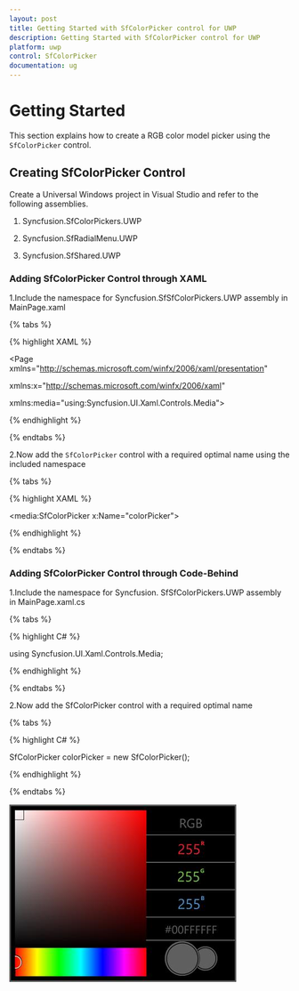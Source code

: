 ```yaml
---
layout: post
title: Getting Started with SfColorPicker control for UWP
description: Getting Started with SfColorPicker control for UWP
platform: uwp
control: SfColorPicker
documentation: ug
---
```


# Getting Started

This section explains how to create a RGB color model picker using the `SfColorPicker` control.

## Creating SfColorPicker Control

Create a Universal Windows project in Visual Studio and refer to the following assemblies.

1. Syncfusion.SfColorPickers.UWP

2. Syncfusion.SfRadialMenu.UWP

3. Syncfusion.SfShared.UWP

### Adding SfColorPicker Control through XAML

1.Include the namespace for Syncfusion.SfSfColorPickers.UWP assembly in MainPage.xaml

{% tabs %}

{% highlight XAML %}

<Page xmlns="http://schemas.microsoft.com/winfx/2006/xaml/presentation"

xmlns:x="http://schemas.microsoft.com/winfx/2006/xaml"

xmlns:media="using:Syncfusion.UI.Xaml.Controls.Media">

{% endhighlight %}

{% endtabs %}

2.Now add the `SfColorPicker` control with a required optimal name using the included namespace

{% tabs %}

{% highlight XAML %}

<media:SfColorPicker x:Name="colorPicker">

{% endhighlight %}

{% endtabs %}

### Adding SfColorPicker Control through Code-Behind

1.Include the namespace for Syncfusion. SfSfColorPickers.UWP assembly in MainPage.xaml.cs

{% tabs %}

{% highlight C# %}

using Syncfusion.UI.Xaml.Controls.Media;

{% endhighlight %}

{% endtabs %}

2.Now add the SfColorPicker control with a required optimal name 

{% tabs %}

{% highlight C# %}

SfColorPicker colorPicker = new SfColorPicker();

{% endhighlight %}

{% endtabs %}

![](Overview-images/Overview-img1.jpeg)